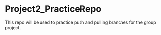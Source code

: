 # Project2_PracticeRepo
This repo will be used to practice push and pulling branches for the group project.
